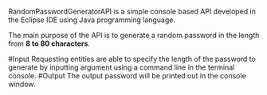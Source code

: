 
RandomPasswordGeneratorAPI is a simple console based API developed in the Eclipse IDE using Java programming language. 

The main purpose of the API is to generate a random password in the length from **8 to 80 characters**. 

#Input
Requesting entities are able to specify the length of the password to generate by inputting argument using a command line in the terminal console. 
#Output
The output password will be printed out in the console window.